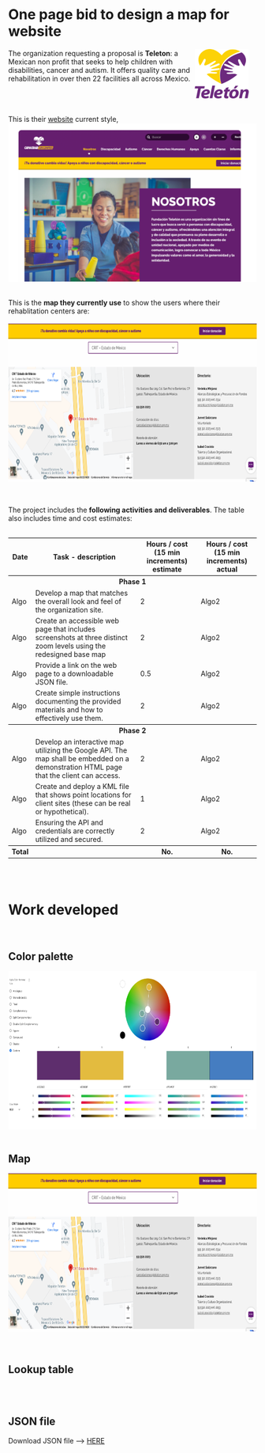<html>
<style>
table,  {
  border:2px solid black;
}
table thead, th { 
  border-top: 1px solid #000; 
  }
.center {
  display: block;
  margin-left: auto;
  margin-right: auto;
}
.float {
   float: right;
   padding-right: 16px;
}
</style>
<body>

<h1>One page bid to design a map for website</h1>

<img class="float" src="assets/teleton_logo.png" atl="Teleton current map"  width="110" height="100">
The organization requesting a proposal is <b>Teleton</b>: a Mexican non profit that seeks to help children with disabilities, cancer and autism. It offers quality care and rehabilitation in over then 22 facilities all across Mexico.

<br>
<br>
<br>
<br>

This is their <a href="https://teleton.org/">website</a> current style,
<br>
<img class="center" src="assets/Teleton_main.png" atl="Teleton current map"  width="580" height="320">
<br>
<br>
This is the <b>map they currently use</b> to show the users where their rehablitation centers are:
<br>
<br>
<img class="center" src="assets/Teleton_currentMap.png" atl="Teleton current map"  width="680" height="320">
<br>
<br>

The project includes the <b>following activities and deliverables</b>. The table also includes time and cost estimates:
<br>
<br>
<table style="width:100%">
  <tr>
    <th>Date</th>
    <th>Task - description</th>
    <th>Hours / cost (15 min increments) estimate</th>
    <th>Hours / cost (15 min increments) actual</th>
  </tr>
  <tr>
    <th colspan="4">Phase 1</th>
  </tr>
  <tr>
    <td>Algo</td>
    <td>Develop a map that matches the overall look and feel of the organization site.  </td>
    <td>2</td>
    <td>Algo2</td>
  </tr>
  <tr>
    <td>Algo</td>
    <td>Create an accessible web page that includes screenshots at three distinct zoom levels using the redesigned base map</td>
    <td>2</td>
    <td>Algo2</td>
  </tr>
  <tr>
    <td>Algo</td>
    <td>Provide a link on the web page to a downloadable JSON file. </td>
    <td>0.5</td>
    <td>Algo2</td>
  </tr>
  <tr>
    <td>Algo</td>
    <td>Create simple instructions documenting the provided materials and how to effectively use them.  </td>
    <td>2</td>
    <td>Algo2</td>
  </tr>
  <tr>
    <th colspan="4">Phase 2</th>
  </tr>
    <tr>
    <td>Algo</td>
    <td>Develop an interactive map utilizing the Google API.  The map shall be embedded on a demonstration HTML page that the client can access. </td>
    <td>2</td>
    <td>Algo2</td>
  </tr>
  <tr>
    <td>Algo</td>
    <td>Create and deploy a KML file that shows point locations for client sites (these can be real or hypothetical).</td>
    <td>1</td>
    <td>Algo2</td>
  </tr>
  <tr>
    <td>Algo</td>
    <td>Ensuring the API and credentials are correctly utilized and secured.  </td>
    <td>2</td>
    <td>Algo2</td>
  </tr>
  <tr>
    <th>Total</th>
    <th></th>
    <th>No.</th>
    <th>No.</th>
  </tr>
</table>

<br>
<br>
<h1>Work developed</h1>


<br>
<h2>Color palette</h2>
<img class="center" src="assets/Color_palette_teleton.png" atl="Teleton current map"  width="680" height="320">
<br>

<h2>Map</h2>
<img class="center" src="assets/Teleton_currentMap.png" atl="Teleton current map"  width="680" height="320">
<br>

<br>
<h2>Lookup table</h2>
<br>

<br>
<h2>JSON file</h2>
Download JSON file --> <a href="https://github.com/ribarragi/GIS_portfolio/blob/ceac568543e8ce0d666d2eadfe059c0db30550ed/assets/Teleton_mapstyle.json"> HERE </a>

<br>

</body>
</html>